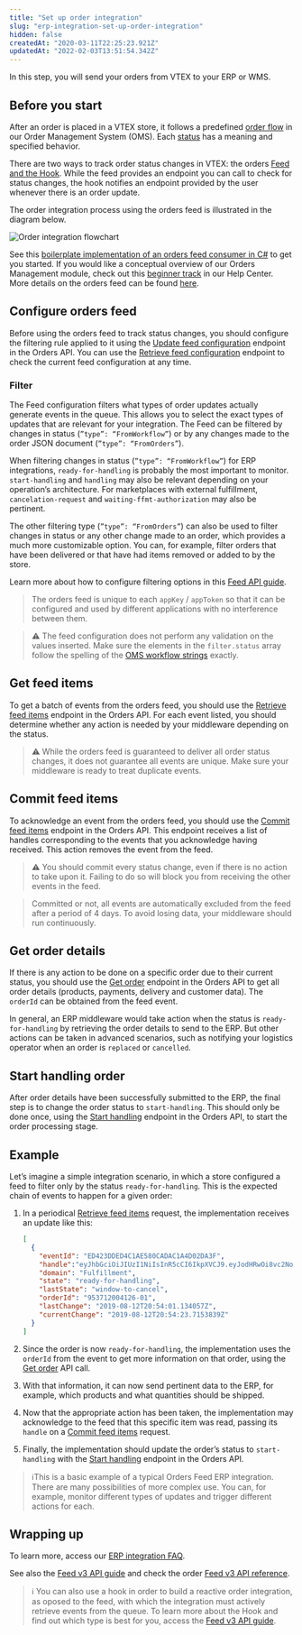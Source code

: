 ```yaml
---
title: "Set up order integration"
slug: "erp-integration-set-up-order-integration"
hidden: false
createdAt: "2020-03-11T22:25:23.921Z"
updatedAt: "2022-02-03T13:51:54.342Z"
---
```


In this step, you will send your orders from VTEX to your ERP or WMS.

## Before you start

After an order is placed in a VTEX store, it follows a predefined [order flow](https://help.vtex.com/tutorial/order-flow-on-the-oms--tutorials_196) in our Order Management System (OMS). Each [status](https://help.vtex.com/tutorial/order-flow-on-the-oms--tutorials_196#understanding-the-status) has a meaning and specified behavior.

There are two ways to track order status changes in VTEX: the orders [Feed and the Hook](https://developers.vtex.com/docs/guides/orders-feed). While the feed provides an endpoint you can call to check for status changes, the hook notifies an endpoint provided by the user whenever there is an order update.

The order integration process using the orders feed is illustrated in the diagram below.

![Order integration flowchart](https://user-images.githubusercontent.com/77292838/212993154-0cbf395e-1f65-4a87-8ba9-5f80647365f3.png)

See this [boilerplate implementation of an orders feed consumer in C#](https://github.com/vtex/FeedConsumerCSharp) to get you started. If you would like a conceptual overview of our Orders Management module, check out this [beginner track](https://help.vtex.com/tracks/orders--2xkTisx4SXOWXQel8Jg8sa) in our Help Center. More details on the orders feed can be found [here](https://developers.vtex.com/docs/guides/orders-feed).

## Configure orders feed

Before using the orders feed to track status changes, you should configure the filtering rule applied to it using the [Update feed configuration](https://developers.vtex.com/docs/api-reference/orders-api#post-/api/orders/feed/config) endpoint in the Orders API. You can use the [Retrieve feed configuration](https://developers.vtex.com/docs/api-reference/orders-api#get-/api/orders/feed) endpoint to check the current feed configuration at any time.

### Filter

The Feed configuration filters what types of order updates actually generate events in the queue. This allows you to select the exact types of updates that are relevant for your integration. The Feed can be filtered by changes in status (`”type”: “FromWorkflow”`) or by any changes made to the order JSON document (`”type”: “FromOrders”`).

When filtering changes in status (`”type”: “FromWorkflow”`) for ERP integrations, `ready-for-handling` is probably the most important to monitor. `start-handling` and `handling` may also be relevant depending on your operation’s architecture. For marketplaces with external fulfillment, `cancelation-request` and `waiting-ffmt-authorization` may also be pertinent.

The other filtering type (`”type”: “FromOrders”`) can also be used to filter changes in status or any other change made to an order, which provides a much more customizable option. You can, for example, filter orders that have been delivered or that have had items removed or added to by the store.

Learn more about how to configure filtering options in this [Feed API guide](https://developers.vtex.com/docs/guides/orders-feed).

> The orders feed is unique to each `appKey` / `appToken` so that it can be configured and used by different applications with no interference between them.

>⚠️ The feed configuration does not perform any validation on the values inserted. Make sure the elements in the `filter.status` array follow the spelling of the [OMS workflow strings](https://help.vtex.com/en/tutorial/order-flow-and-status--tutorials_196?&utm_source=autocomplete) exactly.

## Get feed items

To get a batch of events from the orders feed, you should use the [Retrieve feed items](https://developers.vtex.com/docs/api-reference/orders-api#get-/api/orders/feed) endpoint in the Orders API. For each event listed, you should determine whether any action is needed by your middleware depending on the status.

>⚠️ While the orders feed is guaranteed to deliver all order status changes, it does not guarantee all events are unique. Make sure your middleware is ready to treat duplicate events.

## Commit feed items

To acknowledge an event from the orders feed, you should use the [Commit feed items](https://developers.vtex.com/docs/api-reference/orders-api#post-/api/orders/feed) endpoint in the Orders API. This endpoint receives a list of handles corresponding to the events that you acknowledge having received. This action removes the event from the feed.

>⚠️ You should commit every status change, even if there is no action to take upon it. Failing to do so will block you from receiving the other events in the feed.

> Committed or not, all events are automatically excluded from the feed after a period of 4 days. To avoid losing data, your middleware should run continuously.

## Get order details

If there is any action to be done on a specific order due to their current status, you should use the [Get order](https://developers.vtex.com/docs/api-reference/orders-api#get-/api/oms/pvt/orders/-orderId-) endpoint in the Orders API to get all order details (products, payments, delivery and customer data). The `orderId` can be obtained from the feed event.

In general, an ERP middleware would take action when the status is `ready-for-handling` by retrieving the order details to send to the ERP. But other actions can be taken in advanced scenarios, such as notifying your logistics operator when an order is `replaced` or `cancelled`.

## Start handling order

After order details have been successfully submitted to the ERP, the final step is to change the order status to `start-handling`. This should only be done once, using the [Start handling](https://developers.vtex.com/docs/api-reference/orders-api#post-/api/oms/pvt/orders/-orderId-/start-handling) endpoint in the Orders API, to start the order processing stage.

## Example

Let’s imagine a simple integration scenario, in which a store configured a feed to filter only by the status `ready-for-handling`. This is the expected chain of events to happen for a given order:

1. In a periodical [Retrieve feed items](https://developers.vtex.com/docs/api-reference/orders-api#get-/api/orders/feed) request, the implementation receives an update like this:

   ```json
   [
     {
       "eventId": "ED423DDED4C1AE580CADAC1A4D02DA3F",
       "handle":"eyJhbGciOiJIUzI1NiIsInR5cCI6IkpXVCJ9.eyJodHRwOi8vc2NoZW1hcy54bWxzb2FwLm9yZy93cy8yMDA1LzA1L2lkZW50aXR ...",
       "domain": "Fulfillment",
       "state": "ready-for-handling",
       "lastState": "window-to-cancel",
       "orderId": "953712004126-01",
       "lastChange": "2019-08-12T20:54:01.134057Z",
       "currentChange": "2019-08-12T20:54:23.7153839Z"
     }
   ]
   ```

2. Since the order is now `ready-for-handling`, the implementation uses the `orderId` from the event to get more information on that order, using the [Get order](https://developers.vtex.com/docs/api-reference/orders-api#get-/api/oms/pvt/orders/-orderId-) API call.

3. With that information, it can now send pertinent data to the ERP, for example, which products and what quantities should be shipped.

4. Now that the appropriate action has been taken, the implementation may acknowledge to the feed that this specific item was read, passing its `handle` on a [Commit feed items](https://developers.vtex.com/docs/api-reference/orders-api#post-/api/orders/feed) request.

5. Finally, the implementation should update the order’s status to `start-handling` with the [Start handling](https://developers.vtex.com/docs/api-reference/orders-api#post-/api/oms/pvt/orders/-orderId-/start-handling) endpoint in the Orders API.

> ℹThis is a basic example of a typical Orders Feed ERP integration. There are many possibilities of more complex use. You can, for example, monitor different types of updates and trigger different actions for each.

## Wrapping up

To learn more, access our [ERP integration FAQ](https://developers.vtex.com/docs/guides/faq-erp-integration).

See also the [Feed v3 API guide](https://developers.vtex.com/docs/guides/orders-feed) and check the order [Feed v3 API reference](https://developers.vtex.com/docs/api-reference/orders-api#get-/api/orders/feed/config).

> ℹ️ You can also use a hook in order to build a reactive order integration, as oposed to the feed, with which the integration must actively retrieve events from the queue. To learn more about the Hook and find out which type is best for you, access the [Feed v3 API guide](https://developers.vtex.com/docs/guides/orders-feed).

